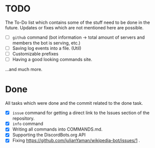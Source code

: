 # TODO

The To-Do list which contains some of the stuff need to be done in the future. 
Updates or fixes which are not mentioned here are possible.

- [ ] ``github`` command
(bot information -> total amount of servers and members the bot is serving, etc.)
- [ ] Saving log events into a file. (Util)
- [ ] Customizable prefixes
- [ ] Having a good looking commands site.

...and much more.

# Done
All tasks which were done and the commit related to the done task.
- [x] ``issue`` command for getting a direct link to the Issues section of the repository.
- [x] ``info`` command 
- [x] Writing all commands into COMMANDS.md.
- [x] Supporting the DiscordBots.org API
- [x] Fixing https://github.com/julianYaman/wikipedia-bot/issues/1 .